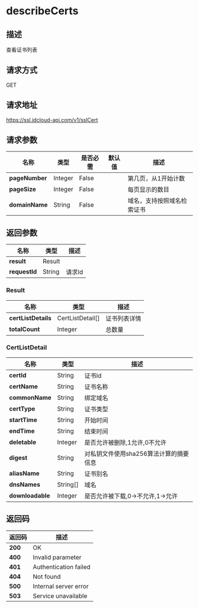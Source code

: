 # describeCerts


## 描述
查看证书列表

## 请求方式
GET

## 请求地址
https://ssl.jdcloud-api.com/v1/sslCert


## 请求参数
|名称|类型|是否必需|默认值|描述|
|---|---|---|---|---|
|**pageNumber**|Integer|False| |第几页，从1开始计数|
|**pageSize**|Integer|False| |每页显示的数目|
|**domainName**|String|False| |域名，支持按照域名检索证书|


## 返回参数
|名称|类型|描述|
|---|---|---|
|**result**|Result| |
|**requestId**|String|请求Id|

### Result
|名称|类型|描述|
|---|---|---|
|**certListDetails**|CertListDetail[]|证书列表详情|
|**totalCount**|Integer|总数量|
### CertListDetail
|名称|类型|描述|
|---|---|---|
|**certId**|String|证书Id|
|**certName**|String|证书名称|
|**commonName**|String|绑定域名|
|**certType**|String|证书类型|
|**startTime**|String|开始时间|
|**endTime**|String|结束时间|
|**deletable**|Integer|是否允许被删除,1允许,0不允许|
|**digest**|String|对私钥文件使用sha256算法计算的摘要信息|
|**aliasName**|String|证书别名|
|**dnsNames**|String[]|域名|
|**downloadable**|Integer|是否允许被下载,0->不允许,1->允许|

## 返回码
|返回码|描述|
|---|---|
|**200**|OK|
|**400**|Invalid parameter|
|**401**|Authentication failed|
|**404**|Not found|
|**500**|Internal server error|
|**503**|Service unavailable|
